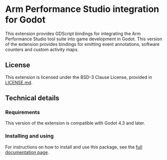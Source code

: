 Arm Performance Studio integration for Godot
============================================

This extension provides GDScript bindings for integrating the Arm Performance Studio
tool suite into game development in Godot. This version of the extension provides
bindings for emitting event annotations, software counters and custom activity
maps.


License
-------

This extension is licensed under the BSD-3 Clause License, provided in
[LICENSE.md](LICENSE.md).

Technical details
-----------------

### Requirements

This version of the extension is compatible with Godot 4.3 and later.

### Installing and using

For instructions on how to install and use this package, see the
[full documentation page](Documentation/Performance-Studio.md).

